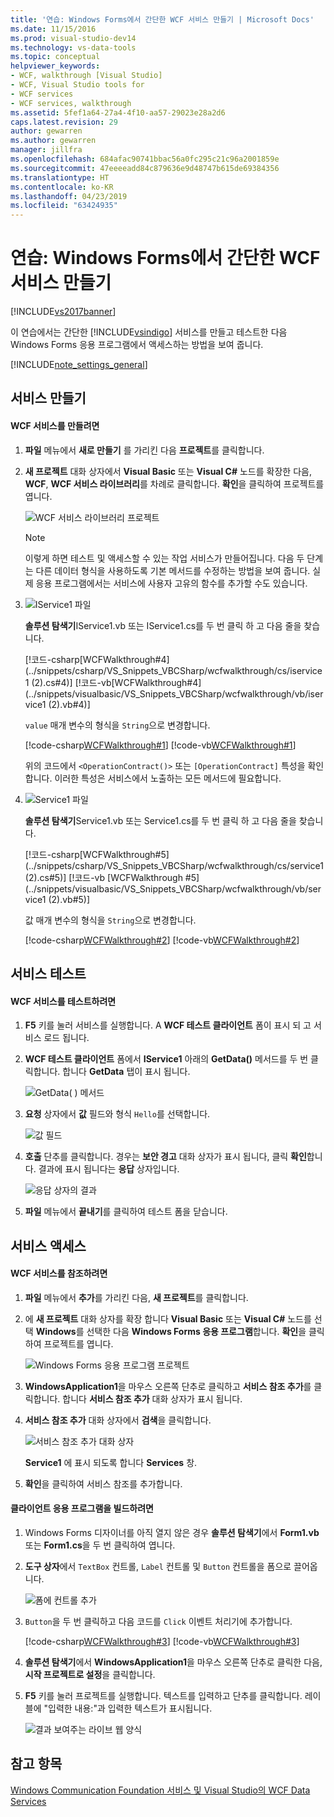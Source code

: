 ```yaml
---
title: '연습: Windows Forms에서 간단한 WCF 서비스 만들기 | Microsoft Docs'
ms.date: 11/15/2016
ms.prod: visual-studio-dev14
ms.technology: vs-data-tools
ms.topic: conceptual
helpviewer_keywords:
- WCF, walkthrough [Visual Studio]
- WCF, Visual Studio tools for
- WCF services
- WCF services, walkthrough
ms.assetid: 5fef1a64-27a4-4f10-aa57-29023e28a2d6
caps.latest.revision: 29
author: gewarren
ms.author: gewarren
manager: jillfra
ms.openlocfilehash: 684afac90741bbac56a0fc295c21c96a2001859e
ms.sourcegitcommit: 47eeeeadd84c879636e9d48747b615de69384356
ms.translationtype: HT
ms.contentlocale: ko-KR
ms.lasthandoff: 04/23/2019
ms.locfileid: "63424935"
---
```

# <a name="walkthrough-creating-a-simple-wcf-service-in-windows-forms"></a>연습: Windows Forms에서 간단한 WCF 서비스 만들기
[!INCLUDE[vs2017banner](../includes/vs2017banner.md)]

이 연습에서는 간단한 [!INCLUDE[vsindigo](../includes/vsindigo-md.md)] 서비스를 만들고 테스트한 다음 Windows Forms 응용 프로그램에서 액세스하는 방법을 보여 줍니다.  
  
 [!INCLUDE[note_settings_general](../includes/note-settings-general-md.md)]  
  
## <a name="creating-the-service"></a>서비스 만들기  
  
#### <a name="to-create-a-wcf-service"></a>WCF 서비스를 만들려면  
  
1. **파일** 메뉴에서 **새로 만들기** 를 가리킨 다음 **프로젝트**를 클릭합니다.  
  
2. **새 프로젝트** 대화 상자에서 **Visual Basic** 또는 **Visual C#** 노드를 확장한 다음, **WCF**, **WCF 서비스 라이브러리**를 차례로 클릭합니다. **확인**을 클릭하여 프로젝트를 엽니다.  
  
     ![WCF 서비스 라이브러리 프로젝트](../data-tools/media/wcf1.PNG "wcf1")  
  
    > [!NOTE]
    > 이렇게 하면 테스트 및 액세스할 수 있는 작업 서비스가 만들어집니다. 다음 두 단계는 다른 데이터 형식을 사용하도록 기본 메서드를 수정하는 방법을 보여 줍니다. 실제 응용 프로그램에서는 서비스에 사용자 고유의 함수를 추가할 수도 있습니다.  
  
3. ![IService1 파일](../data-tools/media/wcf2.png "wcf2")  
  
     **솔루션 탐색기**IService1.vb 또는 IService1.cs를 두 번 클릭 하 고 다음 줄을 찾습니다.  
  
     [!코드-csharp[WCFWalkthrough#4](../snippets/csharp/VS_Snippets_VBCSharp/wcfwalkthrough/cs/iservice1 (2).cs#4)]   [!코드-vb[WCFWalkthrough#4](../snippets/visualbasic/VS_Snippets_VBCSharp/wcfwalkthrough/vb/iservice1 (2).vb#4)]  
  
     `value` 매개 변수의 형식을 `String`으로 변경합니다.  
  
     [!code-csharp[WCFWalkthrough#1](../snippets/csharp/VS_Snippets_VBCSharp/wcfwalkthrough/cs/iservice1.cs#1)]
     [!code-vb[WCFWalkthrough#1](../snippets/visualbasic/VS_Snippets_VBCSharp/wcfwalkthrough/vb/iservice1.vb#1)]  
  
     위의 코드에서 `<OperationContract()>` 또는 `[OperationContract]` 특성을 확인합니다. 이러한 특성은 서비스에서 노출하는 모든 메서드에 필요합니다.  
  
4. ![Service1 파일](../data-tools/media/wcf3.png "wcf3")  
  
     **솔루션 탐색기**Service1.vb 또는 Service1.cs를 두 번 클릭 하 고 다음 줄을 찾습니다.  
  
     [!코드-csharp[WCFWalkthrough#5](../snippets/csharp/VS_Snippets_VBCSharp/wcfwalkthrough/cs/service1 (2).cs#5)]   [!코드-vb [WCFWalkthrough #5](../snippets/visualbasic/VS_Snippets_VBCSharp/wcfwalkthrough/vb/service1 (2).vb#5)]  
  
     값 매개 변수의 형식을 `String`으로 변경합니다.  
  
     [!code-csharp[WCFWalkthrough#2](../snippets/csharp/VS_Snippets_VBCSharp/wcfwalkthrough/cs/service1.cs#2)]
     [!code-vb[WCFWalkthrough#2](../snippets/visualbasic/VS_Snippets_VBCSharp/wcfwalkthrough/vb/service1.vb#2)]  
  
## <a name="testing-the-service"></a>서비스 테스트  
  
#### <a name="to-test-a-wcf-service"></a>WCF 서비스를 테스트하려면  
  
1. **F5** 키를 눌러 서비스를 실행합니다. A **WCF 테스트 클라이언트** 폼이 표시 되 고 서비스 로드 됩니다.  
  
2. **WCF 테스트 클라이언트** 폼에서 **IService1** 아래의 **GetData()** 메서드를 두 번 클릭합니다. 합니다 **GetData** 탭이 표시 됩니다.  
  
     ![GetData&#40; &#41; 메서드](../data-tools/media/wcf4.png "wcf4")  
  
3. **요청** 상자에서 **값** 필드와 형식 `Hello`를 선택합니다.  
  
     ![값 필드](../data-tools/media/wcf5.png "wcf5")  
  
4. **호출** 단추를 클릭합니다. 경우는 **보안 경고** 대화 상자가 표시 됩니다, 클릭 **확인**합니다. 결과에 표시 됩니다는 **응답** 상자입니다.  
  
     ![응답 상자의 결과](../data-tools/media/wcf6.png "wcf6")  
  
5. **파일** 메뉴에서 **끝내기**를 클릭하여 테스트 폼을 닫습니다.  
  
## <a name="accessing-the-service"></a>서비스 액세스  
  
#### <a name="to-reference-a-wcf-service"></a>WCF 서비스를 참조하려면  
  
1. **파일** 메뉴에서 **추가**를 가리킨 다음, **새 프로젝트**를 클릭합니다.  
  
2. 에 **새 프로젝트** 대화 상자를 확장 합니다 **Visual Basic** 또는 **Visual C#** 노드를 선택 **Windows**를 선택한 다음 **Windows Forms 응용 프로그램**합니다. **확인**을 클릭하여 프로젝트를 엽니다.  
  
     ![Windows Forms 응용 프로그램 프로젝트](../data-tools/media/wcf7.png "wcf7")  
  
3. **WindowsApplication1**을 마우스 오른쪽 단추로 클릭하고 **서비스 참조 추가**를 클릭합니다. 합니다 **서비스 참조 추가** 대화 상자가 표시 됩니다.  
  
4. **서비스 참조 추가** 대화 상자에서 **검색**을 클릭합니다.  
  
     ![서비스 참조 추가 대화 상자](../data-tools/media/wcf8.png "wcf8")  
  
     **Service1** 에 표시 되도록 합니다 **Services** 창.  
  
5. **확인**을 클릭하여 서비스 참조를 추가합니다.  
  
#### <a name="to-build-a-client-application"></a>클라이언트 응용 프로그램을 빌드하려면  
  
1. Windows Forms 디자이너를 아직 열지 않은 경우 **솔루션 탐색기**에서 **Form1.vb** 또는 **Form1.cs**을 두 번 클릭하여 엽니다.  
  
2. **도구 상자**에서 `TextBox` 컨트롤, `Label` 컨트롤 및 `Button` 컨트롤을 폼으로 끌어옵니다.  
  
     ![폼에 컨트롤 추가](../data-tools/media/wcf9.png "wcf9")  
  
3. `Button`을 두 번 클릭하고 다음 코드를 `Click` 이벤트 처리기에 추가합니다.  
  
     [!code-csharp[WCFWalkthrough#3](../snippets/csharp/VS_Snippets_VBCSharp/wcfwalkthrough/cs/form1.cs#3)]
     [!code-vb[WCFWalkthrough#3](../snippets/visualbasic/VS_Snippets_VBCSharp/wcfwalkthrough/vb/form1.vb#3)]  
  
4. **솔루션 탐색기**에서 **WindowsApplication1**을 마우스 오른쪽 단추로 클릭한 다음, **시작 프로젝트로 설정**을 클릭합니다.  
  
5. **F5** 키를 눌러 프로젝트를 실행합니다. 텍스트를 입력하고 단추를 클릭합니다. 레이블에 "입력한 내용:"과 입력한 텍스트가 표시됩니다.  
  
     ![결과 보여주는 라이브 웹 양식](../data-tools/media/wcf10.png "wcf10")  
  
## <a name="see-also"></a>참고 항목  
 [Windows Communication Foundation 서비스 및 Visual Studio의 WCF Data Services](../data-tools/windows-communication-foundation-services-and-wcf-data-services-in-visual-studio.md)
